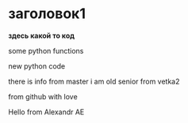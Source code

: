 # заголовок1

**здесь какой то код**

some python functions

new python code

there is info from master
i am old senior from vetka2

from github with love

Hello from Alexandr AE